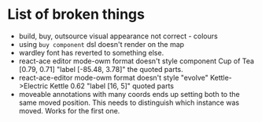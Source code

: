 # List of broken things

- build, buy, outsource visual appearance not correct - colours
- using `buy component` dsl doesn't render on the map
- wardley font has reverted to something else.
- react-ace editor mode-owm format doesn't style component Cup of Tea [0.79, 0.71] "label [-85.48, 3.78]" the quoted parts.
- react-ace-editor mode-owm format doesn't style "evolve" Kettle->Electric Kettle 0.62 "label [16, 5]" quoted parts
- moveable annotations with many coords ends up setting both to the same moved position. This needs to distinguish which instance was moved. Works for the first one.
